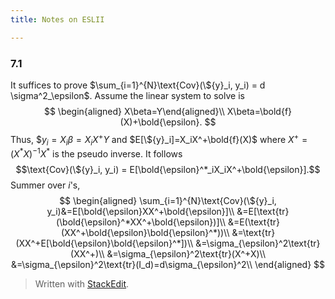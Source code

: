 ```yaml
---
title: Notes on ESLII

---
```


### 7.1

It suffices to prove $\sum_{i=1}^{N}\text{Cov}(\${y}_i, y_i) = d \sigma^2_\epsilon$. Assume the linear system to solve is 
$$
\begin{aligned}
X\beta=Y\end{aligned}\\
X\beta=\bold{f}(X)+\bold{\epsilon}.
$$
Thus, $\${y}_i = X_i\beta=X_iX^+Y$ and $E[\${y}_i]=X_iX^+\bold{f}(X)$ where $X^+ = (X^*X)^{-1}X^*$ is the pseudo inverse. It follows
$$\text{Cov}(\${y}_i, y_i) = E[\bold{\epsilon}^*_iX_iX^+\bold{\epsilon}].$$
Summer over $i$'s,
$$
\begin{aligned}
\sum_{i=1}^{N}\text{Cov}(\${y}_i, y_i)&=E[\bold{\epsilon}XX^+\bold{\epsilon}]\\
&=E[\text{tr}(\bold{\epsilon}^*XX^+\bold{\epsilon})]\\
&=E(\text{tr}(XX^+\bold{\epsilon}\bold{\epsilon}^*))\\
&=\text{tr}(XX^+E[\bold{\epsilon}\bold{\epsilon}^*])\\
&=\sigma_{\epsilon}^2\text{tr}(XX^+)\\
&=\sigma_{\epsilon}^2\text{tr}(X^+X)\\
&=\sigma_{\epsilon}^2\text{tr}(I_d)=d\sigma_{\epsilon}^2\\
\end{aligned}
$$


> Written with [StackEdit](https://stackedit.io/).

